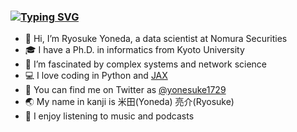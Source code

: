 ### [![Typing SVG](https://readme-typing-svg.demolab.com?font=Fira+Code&pause=1000&width=435&lines=Hi+there+%F0%9F%91%8B;I'm+Ryosuke+Yoneda+%E2%9A%A1)](https://git.io/typing-svg)

<!--
**yonesuke/yonesuke** is a ✨ _special_ ✨ repository because its `README.md` (this file) appears on your GitHub profile.

Here are some ideas to get you started:
-->

- 👋 Hi, I’m Ryosuke Yoneda, a data scientist at Nomura Securities
- 🎓 I have a Ph.D. in informatics from Kyoto University
- 🔬 I’m fascinated by complex systems and network science
- 💻 I love coding in Python and [JAX](https://github.com/google/jax)
- 📢 You can find me on Twitter as [@yonesuke1729](https://twitter.com/yonesuke1729)
- 🌏 My name in kanji is 米田(Yoneda) 亮介(Ryosuke)
- 🎵 I enjoy listening to music and podcasts
